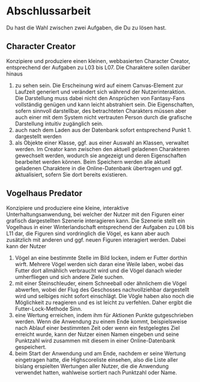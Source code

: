 # Abschlussarbeit
Du hast die Wahl zwischen zwei Aufgaben, die Du zu lösen hast. 

## Character Creator
Konzipiere und produziere einen kleinen, webbasierten Character Creator, entsprechend der Aufgaben zu L03 bis L07. Die Charaktere sollen darüber hinaus  
1. zu sehen sein. Die Erscheinung wird auf einem Canvas-Element zur Laufzeit generiert und verändert sich während der Nutzerinteraktion. Die Darstellung muss dabei nicht den Ansprüchen von Fantasy-Fans vollständig genügen und kann leicht abstrahiert sein. Die Eigenschaften, sofern sinnvoll darstellbar, des betrachteten Charakters müssen aber auch einer mit dem System nicht vertrauten Person durch die grafische Darstellung intuitiv zugänglich sein.
2. auch nach dem Laden aus der Datenbank sofort entsprechend Punkt 1. dargestellt werden
3. als Objekte einer Klasse, ggf. aus einer Auswahl an Klassen, verwaltet werden. Im Creator kann zwischen den aktuell geladenen Charakteren gewechselt werden, wodurch sie angezeigt und deren Eigenschaften bearbeitet werden können. Beim Speichern werden alle aktuell geladenen Charaktere in die Online-Datenbank übertragen und ggf. aktualisiert, sofern Sie dort bereits existieren.


## Vogelhaus Predator
Konzipiere und produziere eine kleine, interaktive Unterhaltungsanwendung, bei welcher der Nutzer mit den Figuren einer grafisch dargestellten Szenerie interagieren kann. Die Szenerie stellt ein Vogelhaus in einer Winterlandschaft entsprechend der Aufgaben zu L08 bis L11 dar, die Figuren sind vordringlich die Vögel, es kann aber auch zusätzlich mit anderen und ggf. neuen Figuren interagiert werden. Dabei kann der Nutzer
1. Vögel an eine bestimmte Stelle im Bild locken, indem er Futter dorthin wirft. Mehrere Vögel werden sich daran eine Weile laben, wobei das Futter dort allmählich verbraucht wird und die Vögel danach wieder umherfliegen und sich andere Ziele suchen.  
2. mit einer Steinschleuder, einem Schneeball oder ähnlichem die Vögel abwerfen, wobei der Flug des Geschosses nachvollziehbar dargestellt wird und selbiges nicht sofort einschlägt. Die Vögle haben also noch die Möglichkeit zu reagieren und es ist leicht zu verfehlen. Daher ergibt die Futter-Lock-Methode Sinn.
3. eine Wertung erreichen, indem ihm für Aktionen Punkte gutgeschrieben werden. Wenn die Anwendung zu einem Ende kommt, beispielsweise nach Ablauf einer bestimmten Zeit oder wenn ein festgelegtes Ziel erreicht wurde, kann der Nutzer einen Namen eingeben und seine Punktzahl wird zusammen mit diesem in einer Online-Datenbank gespeichert.
4. beim Start der Anwendung und am Ende, nachdem er seine Wertung eingetragen hatte, die Highscoreliste einsehen, also die Liste aller bislang erspielten Wertungen aller Nutzer, die die Anwendung verwendet hatten, wahlweise sortiert nach Punktzahl oder Name.